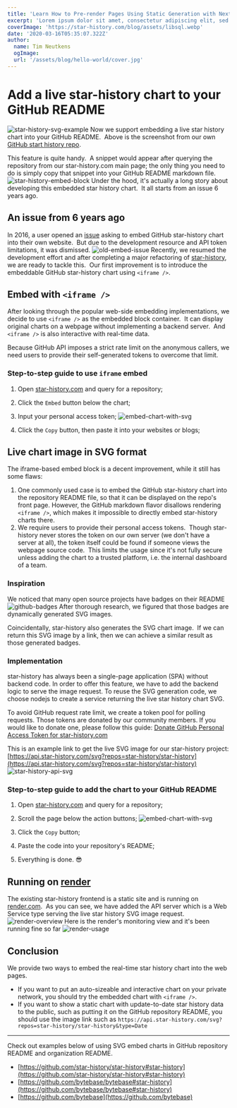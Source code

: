 ```yaml
---
title: 'Learn How to Pre-render Pages Using Static Generation with Next.js'
excerpt: 'Lorem ipsum dolor sit amet, consectetur adipiscing elit, sed do eiusmod tempor incididunt ut labore et dolore magna aliqua. Praesent elementum facilisis leo vel fringilla est ullamcorper eget. At imperdiet dui accumsan sit amet nulla facilities morbi tempus.'
coverImage: 'https://star-history.com/blog/assets/libsql.webp'
date: '2020-03-16T05:35:07.322Z'
author:
  name: Tim Neutkens
  ogImage:
  url: '/assets/blog/hello-world/cover.jpg'
---
```



# Add a live star-history chart to your GitHub README

![star-history-svg-example](/blog/assets/star-history-svg-example.png)
Now we support embedding a live star history chart into your GitHub README.  Above is the screenshot from our own [GitHub start history repo](https://github.com/star-history/star-history).

This feature is quite handy.  A snippet would appear after querying the repository from our star-history.com main page; the only thing you need to do is simply copy that snippet into your GitHub README markdown file.
![star-history-embed-block](/blog/assets/star-history-embed-block.png)
Under the hood, it's actually a long story about developing this embedded star history chart.  It all starts from an issue 6 years ago.

## An issue from 6 years ago

In 2016, a user opened an [issue](https://github.com/star-history/star-history/issues/35) asking to embed GitHub star-history chart into their own website.  But due to the development resource and API token limitations, it was dismissed.
![old-embed-issue](/blog/assets/old-embed-issue.png)
Recently, we resumed the development effort and after completing a major refactoring of [star-history](https://star-history.com/blog/introducing-the-new-star-history-com), we are ready to tackle this.  Our first improvement is to introduce the embeddable GitHub star-history chart using `<iframe />`.

## Embed with `<iframe />`

After looking through the popular web-side embedding implementations, we decide to use `<iframe />` as the embedded block container.  It can display original charts on a webpage without implementing a backend server.  And `<iframe />` is also interactive with real-time data.

Because GitHub API imposes a strict rate limit on the anonymous callers, we need users to provide their self-generated tokens to overcome that limit.

### Step-to-step guide to use `iframe` embed

1. Open [star-history.com](https://star-history.com) and query for a repository;

2. Click the `Embed` button below the chart;

3. Input your personal access token;
   ![embed-chart-with-svg](/blog/assets/embed-chart-with-iframe.png)

4. Click the `Copy` button, then paste it into your websites or blogs;

## Live chart image in SVG format

The iframe-based embed block is a decent improvement, while it still has some flaws:

1. One commonly used case is to embed the GitHub star-history chart into the repository README file, so that it can be displayed on the repo's front page. However, the GitHub markdown flavor disallows rendering `<iframe />`, which makes it impossible to directly embed star-history charts there.
2. We require users to provide their personal access tokens.  Though star-history never stores the token on our own server (we don't have a server at all), the token itself could be found if someone views the webpage source code.  This limits the usage since it's not fully secure unless adding the chart to a trusted platform, i.e. the internal dashboard of a team.

### Inspiration

We noticed that many open source projects have badges on their README
![github-badges](/blog/assets/github-badges.png)
After thorough research, we figured that those badges are dynamically generated SVG images.

Coincidentally, star-history also generates the SVG chart image.  If we can return this SVG image by a link, then we can achieve a similar result as those generated badges.

### Implementation

star-history has always been a single-page application (SPA) without backend code. In order to offer this feature, we have to add the backend logic to serve the image request. To reuse the SVG generation code, we choose nodejs to create a service returning the live star history chart SVG.

To avoid GitHub request rate limit, we create a token pool for polling requests. Those tokens are donated by our community members. If you would like to donate one, please follow this guide: [Donate GitHub Personal Access Token for star-history.com](https://github.com/star-history/star-history/wiki/Donate-your-GitHub-Personal-Access-Token)

This is an example link to get the live SVG image for our star-history project: [https://api.star-history.com/svg?repos=star-history/star-history](https://api.star-history.com/svg?repos=star-history/star-history)
![star-history-api-svg](/blog/assets/star-history-api-svg.png)

### Step-to-step guide to add the chart to your GitHub README

1. Open [star-history.com](https://star-history.com) and query for a repository;

2. Scroll the page below the action buttons;
   ![embed-chart-with-svg](/blog/assets/embed-chart-with-svg.png)
3. Click the `Copy` button;

4. Paste the code into your repository's README;

5. Everything is done. 😎

## Running on [render](http://render.com)

The existing star-history frontend is a static site and is running on [render.com](http://render.com/).  As you can see, we have added the API server which is a Web Service type serving the live star history SVG image request.
![render-overview](/blog/assets/render-overview.png)
Here is the render's monitoring view and it's been running fine so far
![render-usage](/blog/assets/render-usage.png)

## Conclusion

We provide two ways to embed the real-time star history chart into the web pages.

- If you want to put an auto-sizeable and interactive chart on your private network, you should try the embedded chart with `<iframe />`.
- If you want to show a static chart with update-to-date star history data to the public, such as putting it on the GitHub repository README, you should use the image link such as `https://api.star-history.com/svg?repos=star-history/star-history&type=Date`

---

Check out examples below of using SVG embed charts in GitHub repository README and organization README.

- [https://github.com/star-history/star-history#star-history](https://github.com/star-history/star-history#star-history)
- [https://github.com/bytebase/bytebase#star-history](https://github.com/bytebase/bytebase#star-history)
- [https://github.com/bytebase](https://github.com/bytebase)
